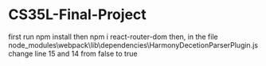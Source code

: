 # CS35L-Final-Project

first run npm install
then npm i react-router-dom
then,
in the file node_modules\webpack\lib\dependencies\HarmonyDecetionParserPlugin.js change line 15 and 14 from false to true